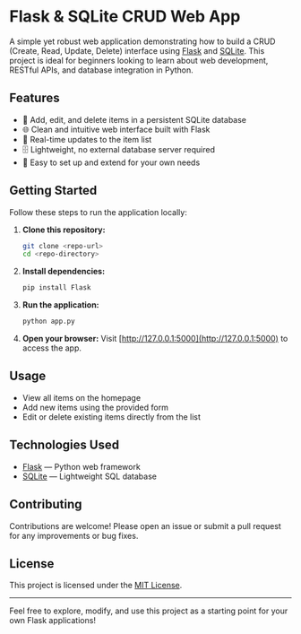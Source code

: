 # Flask & SQLite CRUD Web App

A simple yet robust web application demonstrating how to build a CRUD (Create, Read, Update, Delete) interface using [Flask](https://flask.palletsprojects.com/) and [SQLite](https://www.sqlite.org/). This project is ideal for beginners looking to learn about web development, RESTful APIs, and database integration in Python.

## Features

- 📝 Add, edit, and delete items in a persistent SQLite database
- 🌐 Clean and intuitive web interface built with Flask
- 🔄 Real-time updates to the item list
- 🗄️ Lightweight, no external database server required
- 🚀 Easy to set up and extend for your own needs

## Getting Started

Follow these steps to run the application locally:

1. **Clone this repository:**
    ```bash
    git clone <repo-url>
    cd <repo-directory>
    ```
2. **Install dependencies:**
    ```bash
    pip install Flask
    ```
3. **Run the application:**
    ```bash
    python app.py
    ```
4. **Open your browser:**
    Visit [http://127.0.0.1:5000](http://127.0.0.1:5000) to access the app.

## Usage

- View all items on the homepage
- Add new items using the provided form
- Edit or delete existing items directly from the list

## Technologies Used

- [Flask](https://flask.palletsprojects.com/) — Python web framework
- [SQLite](https://www.sqlite.org/) — Lightweight SQL database

## Contributing

Contributions are welcome! Please open an issue or submit a pull request for any improvements or bug fixes.

## License

This project is licensed under the [MIT License](LICENSE).

---

Feel free to explore, modify, and use this project as a starting point for your own Flask applications!
